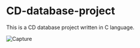 # CD-database-project
This is a CD database project written in C language.

![Capture](https://user-images.githubusercontent.com/24851079/61590200-b0405a00-abd2-11e9-81e2-b73b7d812aac.JPG)

